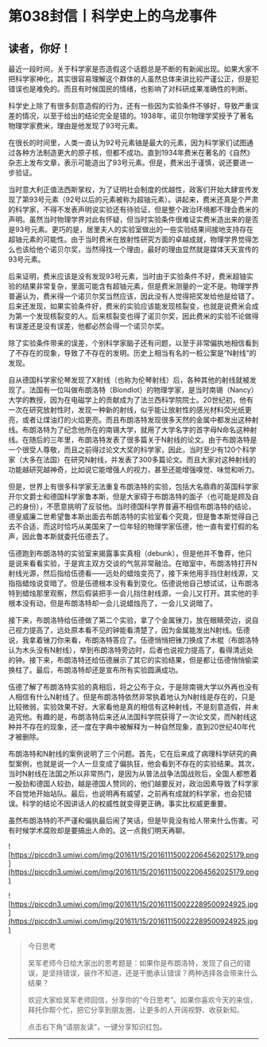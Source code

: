 # 第038封信丨科学史上的乌龙事件

## 读者，你好！

最近一段时间，关于科学家是否造假这个话题总是不断的有新闻出现。如果大家不把科学家神化，其实很容易理解这个群体的人虽然总体来讲比较严谨公正，但是犯错误也是难免的。而且有时候国民的情绪，也影响了对科研成果准确性的判断。

科学史上除了有很多刻意造假的行为，还有一些因为实验条件不够好，导致严重误差的情况，以至于给出的结论完全是错的。1938年，诺贝尔物理学奖授予了著名物理学家费米，理由是他发现了93号元素。

在很长的时间里，人类一直认为92号元素铀是最大的元素，因为科学家们试图通过各种方法制造更大的原子核，但都不成功。直到1934年费米在著名的《自然》杂志上发布文章，表示可能造出了93号元素。但是，费米出于谨慎，说还要进一步验证。

当时意大利正值法西斯掌权，为了证明社会制度的优越性，政客们开始大肆宣传发现了第93号元素（92号以后的元素被称为超铀元素）。讲起来，费米还真是个严肃的科学家，不得不发表声明说实验还有待验证，但是整个政治环境都不理会费米的声明。虽然当时物理学界对此有怀疑，但当时实验条件很难证实费米造出来的是否是93号元素。更巧的是，居里夫人的实验室做出的一些实验结果间接地支持存在超铀元素的可能性。由于当时费米在放射性研究方面的卓越成就，物理学界觉得怎么也该给他个诺贝尔奖，当然得找一个理由，最好的理由显然就是媒体天天宣传的93号元素。

后来证明，费米应该是没有发现93号元素，当时由于实验条件不好，费米超铀实验的结果非常复杂，里面可能含有超铀元素，但是费米测量的一定不是。物理学界普遍认为，费米得一个诺贝尔奖当然应该，因此没有人觉得把奖发给他是给错了。后来还发现，如果实验条件好，费米的实验应该能发现核裂变，也就是说费米会成为第一个发现核裂变的人。后来核裂变也得了诺贝尔奖，因此费米的实验不论做得有误差还是没有误差，他都必然会得一个诺贝尔奖。

除了实验条件带来的误差，个别科学家脑子还有问题，以至于非常偏执地相信看到了不存在的现象，导致了不存在的发明。历史上相当有名的一桩公案是“N射线”的发现。

自从德国科学家伦琴发现了X射线（也称为伦琴射线）后，各种其他的射线就被发现了。法国有一位叫做布朗洛特（Blondlot）的物理学家，是当时南锡（Nancy）大学的教授，因为在电磁学上的贡献成为了法兰西科学院院士。20世纪初，他有一次在研究放射性时，发现一种新的射线，似乎能让放射性的感光材料荧光纸更亮，或者让煤油灯的火焰更亮。而且布朗洛特发现很多天然的金属中都发出这种射线。布朗洛特为了纪念他所在的南锡大学，就用了大学名字的首字母N命名这种射线。在随后的三年里，布朗洛特发表了很多篇关于N射线的论文。由于布朗洛特是一个很受人尊敬，而且之前得过论文大奖的科学家，因此，当时至少有120个科学家（大多在法国）在研究N射线，并发表了300多篇论文。而且大家对这种射线的功能越研究越神奇，比如说它能增强人的视力，甚至还能增强嗅觉、味觉和听力。

但是，世界上有很多科学家无法重复布朗洛特的实验，包括大名鼎鼎的英国科学家开尔文爵士和德国科学家鲁本斯，但是大家碍于布朗洛特的面子（也可能是顾及自己的身份），不愿意挑明了反驳他。当时德国科学界普遍不相信布朗洛特的结论，德皇威廉二世希望鲁本斯出面去布朗洛特的实验室看个究竟，但是鲁本斯觉得自己去不合适，而这时恰巧从美国来了一位年轻的物理学家伍德，他一直有爱打假的名声，因此鲁本斯就委托伍德去了。

伍德跑到布朗洛特的实验室来揭露事实真相（debunk），但是他并不鲁莽，他只是说来看看实验，于是宾主双方交谈的气氛非常融洽。在暗室中，布朗洛特打开N射线光源，然后指给伍德看——远处的蜡烛变亮了，接下来他用手挡住射线源，又指指蜡烛说变暗了。但是伍德根本没有看到变化。伍德说他自己想试试，让布朗洛特到蜡烛那里观察，然后假装把手一会儿挡住射线源，一会儿又打开。其实他的手根本没有动，但是布朗洛特却一会儿说蜡烛亮了，一会儿又说暗了。

接下来，布朗洛特给伍德做了第二个实验，拿了个金属锉刀，放在眼睛旁边，说自己视力提高了，远处原本看不见的钟能看清楚了，因为金属能发出N射线。伍德说，我拿着锉刀你来看，布朗洛特答应了。伍德悄悄把锉刀换成了木棍（布朗洛特认为木头没有N射线），举到布朗洛特旁边时，后者也说视力提高了，看得清远处的钟。接下来，布朗洛特还给伍德展示了其它的实验结果，但是都让伍德悄悄偷梁换柱了。最后，布朗洛特却还是宣布所有实验圆满成功。

伍德了解了布朗洛特实验的真相后，将之公布于众，于是除南锡大学以外再也没有人相信有什么N射线了。但是布朗洛特依然非常执着地认为N射线是存在的，只是比较微弱，实验效果不好。大家看他是真的相信有这种射线，不是刻意造假，并未追究他。有趣的是，布朗洛特后来还从法国科学院获得了一次论文奖，而N射线这种并不存在的现象，还一度在字典中被解释为一种自然现象，直到20世纪40年代才被删除。

布朗洛特和N射线的案例说明了三个问题。首先，它在后来成了病理科学研究的典型案例，也就是说一个人一旦变成了偏执狂，他会看到不存在的实验结果。其次，当时N射线在法国之所以非常热门，是因为从普法战争法国战败后，全国人都憋着一股劲和德国人较劲，越是德国人赞同的，他们越要反对，政治因素导致了科学家不自觉地开始站队。最后，也说明再有威望，之前再有成就的科学家，也会犯错误。科学的结论不因讲话人的权威性就变得更正确，事实比权威更重要。

虽然布朗洛特的不严谨和偏执最后闹了笑话，但是毕竟没有给人带来什么伤害。可有时候学术腐败却是要搞出人命的。这一点我们明天再聊。

![https://piccdn3.umiwi.com/img/201611/15/201611150022064562025179.png](https://piccdn3.umiwi.com/img/201611/15/201611150022064562025179.png)

![https://piccdn3.umiwi.com/img/201611/15/201611150022289500924925.jpg](https://piccdn3.umiwi.com/img/201611/15/201611150022289500924925.jpg)

> 今日思考
> 
> 吴军老师今日给大家出的思考题是：如果你是布朗洛特，发现了自己的错误，是坚持错误，装作不知道，还是干脆承认错误？两种选择各会带来什么结果？
> 
> 
> 
> 欢迎大家给吴军老师回信，分享你的“今日思考”。如果你喜欢今天的来信，拜托你帮个忙，把它分享到朋友圈，让更多的人开阔视野、收获新知。
> 
> 点击右下角“请朋友读”，一键分享知识红包。

---
